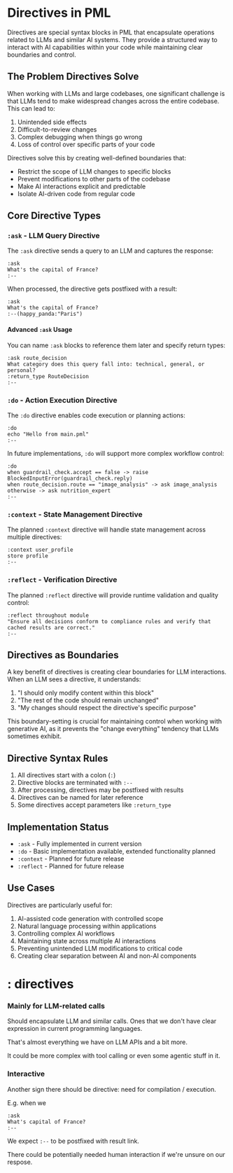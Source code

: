 # Directives in PML

Directives are special syntax blocks in PML that encapsulate operations related to LLMs and similar AI systems. They provide a structured way to interact with AI capabilities within your code while maintaining clear boundaries and control.

## The Problem Directives Solve

When working with LLMs and large codebases, one significant challenge is that LLMs tend to make widespread changes across the entire codebase. This can lead to:

1. Unintended side effects
2. Difficult-to-review changes
3. Complex debugging when things go wrong
4. Loss of control over specific parts of your code

Directives solve this by creating well-defined boundaries that:

- Restrict the scope of LLM changes to specific blocks
- Prevent modifications to other parts of the codebase
- Make AI interactions explicit and predictable
- Isolate AI-driven code from regular code

## Core Directive Types

### `:ask` - LLM Query Directive

The `:ask` directive sends a query to an LLM and captures the response:

```
:ask
What's the capital of France?
:--
```

When processed, the directive gets postfixed with a result:

```
:ask
What's the capital of France?
:--(happy_panda:"Paris")
```

#### Advanced `:ask` Usage

You can name `:ask` blocks to reference them later and specify return types:

```
:ask route_decision
What category does this query fall into: technical, general, or personal?
:return_type RouteDecision
:--
```

### `:do` - Action Execution Directive

The `:do` directive enables code execution or planning actions:

```
:do
echo "Hello from main.pml"
:--
```

In future implementations, `:do` will support more complex workflow control:

```
:do
when guardrail_check.accept == false -> raise BlockedInputError(guardrail_check.reply)
when route_decision.route == "image_analysis" -> ask image_analysis
otherwise -> ask nutrition_expert
:--
```

### `:context` - State Management Directive

The planned `:context` directive will handle state management across multiple directives:

```
:context user_profile
store profile
:--
```

### `:reflect` - Verification Directive

The planned `:reflect` directive will provide runtime validation and quality control:

```
:reflect throughout module
"Ensure all decisions conform to compliance rules and verify that cached results are correct."
:--
```

## Directives as Boundaries

A key benefit of directives is creating clear boundaries for LLM interactions. When an LLM sees a directive, it understands:

1. "I should only modify content within this block"
2. "The rest of the code should remain unchanged"
3. "My changes should respect the directive's specific purpose"

This boundary-setting is crucial for maintaining control when working with generative AI, as it prevents the "change everything" tendency that LLMs sometimes exhibit.

## Directive Syntax Rules

1. All directives start with a colon (`:`)
2. Directive blocks are terminated with `:--`
3. After processing, directives may be postfixed with results
4. Directives can be named for later reference
5. Some directives accept parameters like `:return_type`

## Implementation Status

- `:ask` - Fully implemented in current version
- `:do` - Basic implementation available, extended functionality planned
- `:context` - Planned for future release
- `:reflect` - Planned for future release

## Use Cases

Directives are particularly useful for:

1. AI-assisted code generation with controlled scope
2. Natural language processing within applications
3. Controlling complex AI workflows
4. Maintaining state across multiple AI interactions
5. Preventing unintended LLM modifications to critical code
6. Creating clear separation between AI and non-AI components

# : directives

### Mainly for LLM-related calls

Should encapsulate LLM and similar calls. Ones that we don't have clear expression in current programming languages.

That's almost everything we have on LLM APIs and a bit more.

It could be more complex with tool calling or even some agentic stuff in it.

### Interactive

Another sign there should be directive: need for compilation / execution.

E.g. when we&#x20;

```
:ask
What's capital of France?
:--
```

We expect `:--` to be postfixed with result link.

There could be potentially needed human interaction if we're unsure on our respose.
